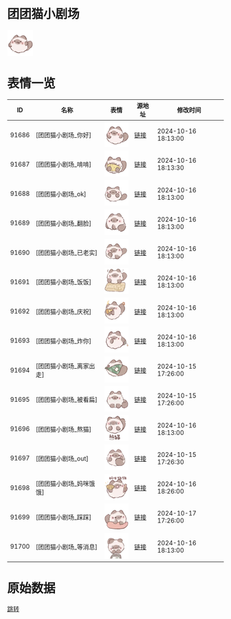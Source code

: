 # 团团猫小剧场

<img src="./cover.png" height="60" alt="cover" />

# 表情一览

|ID|名称|表情|源地址|修改时间|
|----|----|----|----|----|
|91686|[团团猫小剧场_你好]|<img src="./pic/091686_%5B团团猫小剧场_你好%5D.gif" height="60" alt="你好"/>|[链接](https://i0.hdslb.com/bfs/garb/dc8fe5071efc4b1548063c9b37ce92d036494b4c.gif)|2024-10-16 18:13:00|
|91687|[团团猫小剧场_啃啃]|<img src="./pic/091687_%5B团团猫小剧场_啃啃%5D.gif" height="60" alt="啃啃"/>|[链接](https://i0.hdslb.com/bfs/garb/f93db3c72ab62b4969bbbd615df82c136ffec75a.gif)|2024-10-16 18:13:30|
|91688|[团团猫小剧场_ok]|<img src="./pic/091688_%5B团团猫小剧场_ok%5D.gif" height="60" alt="ok"/>|[链接](https://i0.hdslb.com/bfs/garb/2d182dbca3190eeed32c944feb66bd6bcda843c7.gif)|2024-10-16 18:13:00|
|91689|[团团猫小剧场_翻脸]|<img src="./pic/091689_%5B团团猫小剧场_翻脸%5D.gif" height="60" alt="翻脸"/>|[链接](https://i0.hdslb.com/bfs/garb/c2707c4e9881992f066ae304b2f943902c865a57.gif)|2024-10-16 18:13:00|
|91690|[团团猫小剧场_已老实]|<img src="./pic/091690_%5B团团猫小剧场_已老实%5D.gif" height="60" alt="已老实"/>|[链接](https://i0.hdslb.com/bfs/garb/c1ac67931b59a642b84ad4c8f3b9be84a86c5d6b.gif)|2024-10-16 18:13:00|
|91691|[团团猫小剧场_饭饭]|<img src="./pic/091691_%5B团团猫小剧场_饭饭%5D.gif" height="60" alt="饭饭"/>|[链接](https://i0.hdslb.com/bfs/garb/199114010266d4a92be0833311de45618c2f2381.gif)|2024-10-16 18:13:00|
|91692|[团团猫小剧场_庆祝]|<img src="./pic/091692_%5B团团猫小剧场_庆祝%5D.gif" height="60" alt="庆祝"/>|[链接](https://i0.hdslb.com/bfs/garb/4df53020105a4a5217b556034dadcd9b0209d6a9.gif)|2024-10-16 18:13:00|
|91693|[团团猫小剧场_炸你]|<img src="./pic/091693_%5B团团猫小剧场_炸你%5D.gif" height="60" alt="炸你"/>|[链接](https://i0.hdslb.com/bfs/garb/9885cb8b3494d160950c3c48bddfc1c9cbe33a76.gif)|2024-10-16 18:13:00|
|91694|[团团猫小剧场_离家出走]|<img src="./pic/091694_%5B团团猫小剧场_离家出走%5D.gif" height="60" alt="离家出走"/>|[链接](https://i0.hdslb.com/bfs/garb/e5de79c5bd037e296c1f409cb73c363bd7cb7a50.gif)|2024-10-15 17:26:00|
|91695|[团团猫小剧场_被看扁]|<img src="./pic/091695_%5B团团猫小剧场_被看扁%5D.gif" height="60" alt="被看扁"/>|[链接](https://i0.hdslb.com/bfs/garb/16ece96c307e2db30afc5b72da84c821a404650b.gif)|2024-10-15 17:26:00|
|91696|[团团猫小剧场_熬猫]|<img src="./pic/091696_%5B团团猫小剧场_熬猫%5D.gif" height="60" alt="熬猫"/>|[链接](https://i0.hdslb.com/bfs/garb/d2f8df113305ca3200440907e1feaec90ac4e573.gif)|2024-10-16 18:13:00|
|91697|[团团猫小剧场_out]|<img src="./pic/091697_%5B团团猫小剧场_out%5D.gif" height="60" alt="out"/>|[链接](https://i0.hdslb.com/bfs/garb/e268b217234e7a7e4fdce396036f1305a238e177.gif)|2024-10-15 17:26:30|
|91698|[团团猫小剧场_妈咪饿饿]|<img src="./pic/091698_%5B团团猫小剧场_妈咪饿饿%5D.gif" height="60" alt="妈咪饿饿"/>|[链接](https://i0.hdslb.com/bfs/garb/ebf91806921de72897bdbb048b67cff29d5199a3.gif)|2024-10-16 18:26:00|
|91699|[团团猫小剧场_踩踩]|<img src="./pic/091699_%5B团团猫小剧场_踩踩%5D.gif" height="60" alt="踩踩"/>|[链接](https://i0.hdslb.com/bfs/garb/663bd60cab895bc5b4ec18077de3616c88eb3c7d.gif)|2024-10-17 17:26:00|
|91700|[团团猫小剧场_等消息]|<img src="./pic/091700_%5B团团猫小剧场_等消息%5D.gif" height="60" alt="等消息"/>|[链接](https://i0.hdslb.com/bfs/garb/46d69a208e157419bd027dfc913312555586dbf3.gif)|2024-10-16 18:13:00|

# 原始数据

[跳转](./raw.json)

